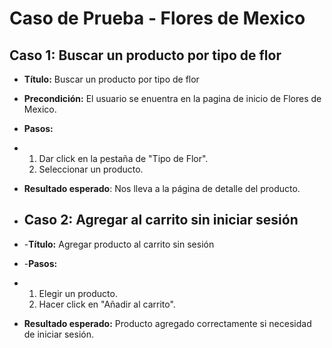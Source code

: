 # Caso de Prueba - Flores de Mexico

## Caso 1: Buscar un producto por tipo de flor

- **Título:** Buscar un producto por tipo de flor
- **Precondición:** El usuario se enuentra en la pagina de inicio de Flores de Mexico.
- **Pasos:**
- 1. Dar click en la pestaña de "Tipo de Flor".
  2. Seleccionar un producto.
- **Resultado esperado**: Nos lleva a la página de detalle del producto.

- ## Caso 2: Agregar al carrito sin iniciar sesión

- -**Título:** Agregar producto al carrito sin sesión
- -**Pasos:**
- 1. Elegir un producto.
  2. Hacer click en "Añadir al carrito".
- **Resultado esperado:** Producto agregado correctamente si necesidad de iniciar sesión.
